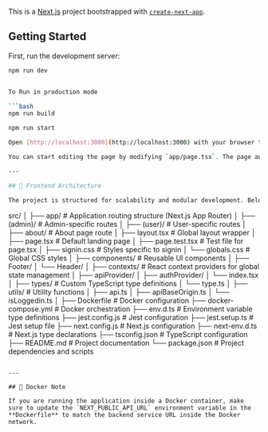 This is a [Next.js](https://nextjs.org) project bootstrapped with [`create-next-app`](https://nextjs.org/docs/app/api-reference/cli/create-next-app).

## Getting Started

First, run the development server:

```bash
npm run dev


To Run in production mode

```bash
npm run build

npm run start

Open [http://localhost:3000](http://localhost:3000) with your browser to see the result.

You can start editing the page by modifying `app/page.tsx`. The page auto-updates as you edit the file.

---

## 🧱 Frontend Architecture

The project is structured for scalability and modular development. Below is a high-level overview of the frontend architecture based on the codebase structure:

```
src/
│
├── app/                      # Application routing structure (Next.js App Router)
│   ├── (admin)/              # Admin-specific routes
│   ├── (user)/               # User-specific routes
│   ├── about/                # About page route
│   ├── layout.tsx           # Global layout wrapper
│   ├── page.tsx             # Default landing page
│   ├── page.test.tsx        # Test file for page.tsx
│   ├── signin.css           # Styles specific to signin
│   └── globals.css          # Global CSS styles
│
├── components/              # Reusable UI components
│   ├── Footer/
│   └── Header/
│
├── contexts/                # React context providers for global state management
│   ├── apiProvider/
│   ├── authProvider/
│   └── index.tsx
│
├── types/                   # Custom TypeScript type definitions
│   └── type.ts
│
├── utils/                   # Utility functions
│   ├── api.ts
│   ├── apiBaseOrigin.ts
│   └── isLoggedin.ts
│
├── Dockerfile               # Docker configuration
├── docker-compose.yml       # Docker orchestration
├── env.d.ts                 # Environment variable type definitions
├── jest.config.js           # Jest configuration
├── jest.setup.ts            # Jest setup file
├── next.config.js           # Next.js configuration
├── next-env.d.ts            # Next.js type declarations
├── tsconfig.json            # TypeScript configuration
├── README.md                # Project documentation
└── package.json             # Project dependencies and scripts
```

---

## 🐳 Docker Note

If you are running the application inside a Docker container, make sure to update the `NEXT_PUBLIC_API_URL` environment variable in the **Dockerfile** to match the backend service URL inside the Docker network.